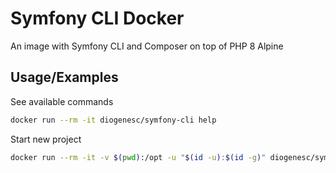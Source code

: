 
# Symfony CLI Docker

An image with Symfony CLI and Composer on top of PHP 8 Alpine


## Usage/Examples

See available commands
```bash
docker run --rm -it diogenesc/symfony-cli help
```

Start new project
```bash
docker run --rm -it -v $(pwd):/opt -u "$(id -u):$(id -g)" diogenesc/symfony-cli new demo-project
```